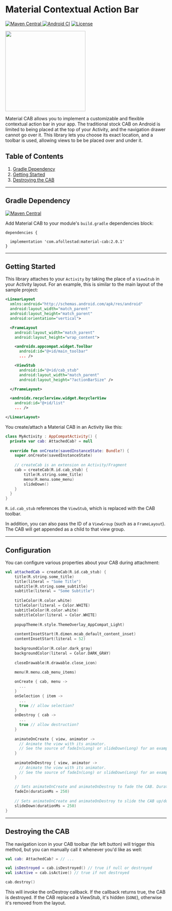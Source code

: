# Material Contextual Action Bar

[ ![Maven Central](https://img.shields.io/maven-central/v/com.afollestad/material-cab?style=flat&label=Maven+Central) ](https://repo1.maven.org/maven2/com/afollestad/material-cab)
[![Android CI](https://github.com/afollestad/material-cab/workflows/Android%20CI/badge.svg)](https://github.com/afollestad/material-cab/actions?query=workflow%3A%22Android+CI%22)
[![License](https://img.shields.io/badge/license-Apache%202-4EB1BA.svg?style=flat-square)](https://www.apache.org/licenses/LICENSE-2.0.html)

<img src="https://raw.githubusercontent.com/afollestad/material-cab/master/art/newshowcase.png" width="250px" />

Material CAB allows you to implement a customizable and flexible contextual action bar in your app.
The traditional stock CAB on Android is limited to being placed at the top of your Activity,
and the navigation drawer cannot go over it. This library lets you choose its exact location,
and a toolbar is used, allowing views to be be placed over and under it.

## Table of Contents

1. [Gradle Dependency](#gradle-dependency)
2. [Getting Started](#getting-started)
3. [Destroying the CAB](#destroying-the-cab)

---

## Gradle Dependency

[ ![Maven Central](https://img.shields.io/maven-central/v/com.afollestad/material-cab?style=flat&label=Maven+Central) ](https://repo1.maven.org/maven2/com/afollestad/material-cab)

Add Material CAB to your module's `build.gradle` dependencies block:

```Gradle
dependencies {

  implementation 'com.afollestad:material-cab:2.0.1'
}
```

---

## Getting Started

This library attaches to your `Activity` by taking the place of a `ViewStub` in your Activity layout.
For an example, this is similar to the main layout of the sample project:

```xml
<LinearLayout
  xmlns:android="http://schemas.android.com/apk/res/android"
  android:layout_width="match_parent"
  android:layout_height="match_parent"
  android:orientation="vertical">

  <FrameLayout
    android:layout_width="match_parent"
    android:layout_height="wrap_content">

    <androidx.appcompat.widget.Toolbar
      android:id="@+id/main_toolbar"
      ... />

    <ViewStub
      android:id="@+id/cab_stub"
      android:layout_width="match_parent"
      android:layout_height="?actionBarSize" />

  </FrameLayout>

  <androidx.recyclerview.widget.RecyclerView
    android:id="@+id/list"
    ... />

</LinearLayout>
```

You create/attach a Material CAB in an Activity like this:

```kotlin
class MyActivity : AppCompatActivity() {
  private var cab: AttachedCab? = null
  
  override fun onCreate(savedInstanceState: Bundle?) {
    super.onCreate(savedInstanceState)
    
    // createCab is an extension on Activity/Fragment
    cab = createCab(R.id.cab_stub) {
        title(R.string.some_title)
        menu(R.menu.some_menu)
        slideDown()
    }
  }
}
```

`R.id.cab_stub` references the `ViewStub`, which is replaced with the CAB toolbar.

In addition, you can also pass the ID of a `ViewGroup` (such as a `FrameLayout`). The CAB will
get appended as a child to that view group.

---

## Configuration

You can configure various properties about your CAB during attachment:

```kotlin
val attachedCab = createCab(R.id.cab_stub) {
    title(R.string.some_title)
    title(literal = "Some Title")
    subtitle(R.string.some_subtitle)
    subtitle(literal = "Some Subtitle")
    
    titleColor(R.color.white)
    titleColor(literal = Color.WHITE)
    subtitleColor(R.color.white)
    subtitleColor(literal = Color.WHITE)
    
    popupTheme(R.style.ThemeOverlay_AppCompat_Light)
    
    contentInsetStart(R.dimen.mcab_default_content_inset)
    contentInsetStart(literal = 52)
    
    backgroundColor(R.color.dark_gray)
    backgroundColor(literal = Color.DARK_GRAY)
    
    closeDrawable(R.drawable.close_icon)
    
    menu(R.menu.cab_menu_items)

    onCreate { cab, menu ->
      ...
    }
    onSelection { item ->
      ...
      true // allow selection?
    }
    onDestroy { cab ->
      ...
      true // allow destruction?
    }
    
    animateOnCreate { view, animator -> 
      // Animate the view with its animator.
      // See the source of fadeIn(Long) or slideDown(Long) for an example.
    }
    
    animateOnDestroy { view, animator ->
      // Animate the view with its animator.
      // See the source of fadeIn(Long) or slideDown(Long) for an example.
    }
    
    // Sets animateOnCreate and animateOnDestroy to fade the CAB. Duration is optional, 250 is default.
    fadeIn(durationMs = 250)
    
    // Sets animateOnCreate and animateOnDestroy to slide the CAB up/down. Duration is optional, 250 is default.
    slideDown(durationMs = 250)
}
```

---

## Destroying the CAB

The navigation icon in your CAB toolbar (far left button) will trigger this method, but you
can manually call it whenever you'd like as well:


```kotlin
val cab: AttachedCab? = // ...

val isDestroyed = cab.isDestroyed() // true if null or destroyed
val isActive = cab.isActive() // true if not destroyed

cab.destroy()
```

This will invoke the onDestroy callback. If the callback returns true, the CAB is destroyed.
If the CAB replaced a ViewStub, it's hidden (`GONE`), otherwise it's removed from the layout.
